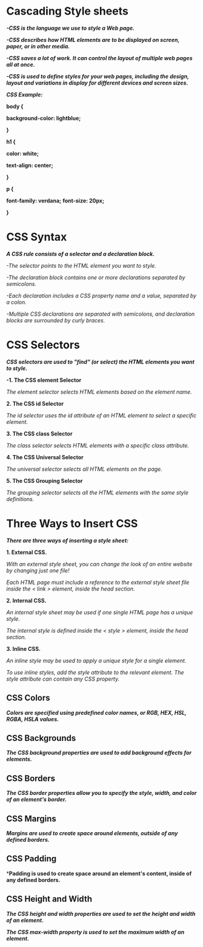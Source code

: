# Cascading Style sheets 

***-CSS is the language we use to style a Web page.***

***-CSS describes how HTML elements are to be displayed on screen, paper, or in other media.***

***-CSS saves a lot of work. It can control the layout of multiple web pages all at once.***

***-CSS is used to define styles for your web pages, including the design, layout and variations in display for different devices and screen sizes.***

***CSS Example:***

**body {**

**background-color: lightblue;**

**}**

**h1 {**

**color: white;**

**text-align: center;**

**}**

**p {**

**font-family: verdana;**
**font-size: 20px;**

**}**

# CSS Syntax 

***A CSS rule consists of a selector and a declaration block.***

*_-The selector points to the HTML element you want to style._*

*_-The declaration block contains one or more declarations separated by semicolons._*

*_-Each declaration includes a CSS property name and a value, separated by a colon._*

*_-Multiple CSS declarations are separated with semicolons, and declaration blocks are surrounded by curly braces._*

# CSS Selectors 

***CSS selectors are used to "find" (or select) the HTML elements you want to style.***

 **-1. The CSS element Selector**

*_The element selector selects HTML elements based on the element name._*

**2. The CSS id Selector**

*_The id selector uses the id attribute of an HTML element to select a specific element._*

**3. The CSS class Selector**

*_The class selector selects HTML elements with a specific class attribute._*

**4. The CSS Universal Selector**

*_The universal selector selects all HTML elements on the page._*

**5. The CSS Grouping Selector**

*_The grouping selector selects all the HTML elements with the same style definitions._*

# Three Ways to Insert CSS

***There are three ways of inserting a style sheet:***

**1. External CSS.**

*_With an external style sheet, you can change the look of an entire website by changing just one file!_*

*_Each HTML page must include a reference to the external style sheet file inside the < link > element, inside the head section._*

**2. Internal CSS.**

*_An internal style sheet may be used if one single HTML page has a unique style._*

*_The internal style is defined inside the < style > element, inside the head section._*

**3. Inline CSS.**

*_An inline style may be used to apply a unique style for a single element._*

*_To use inline styles, add the style attribute to the relevant element. The style attribute can contain any CSS property._*

## CSS Colors

***Colors are specified using predefined color names, or RGB, HEX, HSL, RGBA, HSLA values.***

## CSS Backgrounds

***The CSS background properties are used to add background effects for elements.***

## CSS Borders 

***The CSS border properties allow you to specify the style, width, and color of an element's border.***

## CSS Margins 

***Margins are used to create space around elements, outside of any defined borders.***

## CSS Padding

***Padding is used to create space around an element's content, inside of any defined borders.**

## CSS Height and Width

***The CSS height and width properties are used to set the height and width of an element.***

***The CSS max-width property is used to set the maximum width of an element.***